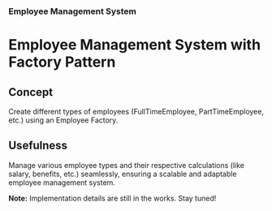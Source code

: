 ### Employee Management System

# Employee Management System with Factory Pattern

## Concept

Create different types of employees (FullTimeEmployee, PartTimeEmployee, etc.) using an Employee Factory.

## Usefulness

Manage various employee types and their respective calculations (like salary, benefits, etc.) seamlessly, ensuring a scalable and adaptable employee management system.

**Note:** Implementation details are still in the works. Stay tuned!


